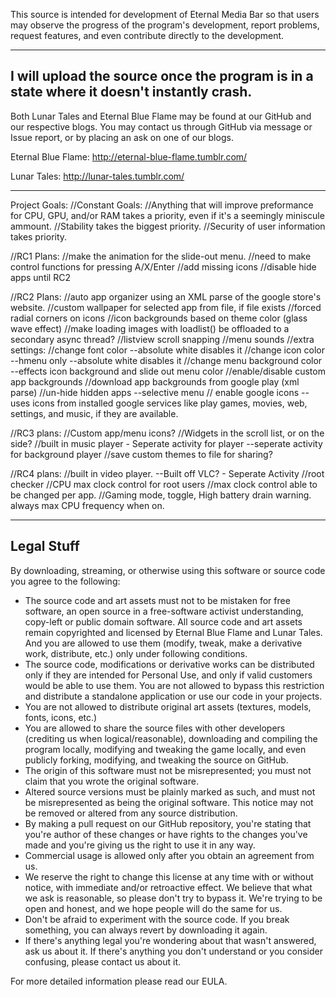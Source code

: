 This source is intended for development of Eternal Media Bar so that users may observe the progress of the program's development, report problems, request features, and even contribute directly to the development.

-----
I will upload the source once the program is in a state where it doesn't instantly crash.
-----

Both Lunar Tales and Eternal Blue Flame may be found at our GitHub and our respective blogs.
You may contact us through GitHub via message or Issue report, or by placing an ask on one of our blogs.

Eternal Blue Flame: http://eternal-blue-flame.tumblr.com/ 

Lunar Tales: http://lunar-tales.tumblr.com/

-----

Project Goals:
//Constant Goals:
//Anything that will improve preformance for CPU, GPU, and/or RAM takes a priority, even if it's a seemingly miniscule ammount.
//Stability takes the biggest priority.
//Security of user information takes priority.

//RC1 Plans:
//make the animation for the slide-out menu.
//need to make control functions for pressing A/X/Enter
//add missing icons
//disable hide apps until RC2

//RC2 Plans:
//auto app organizer using an XML parse of the google store's website.
//custom wallpaper for selected app from file, if file exists
//forced radial corners on icons
//icon backgrounds based on theme color (glass wave effect)
//make loading images with loadlist() be offloaded to a secondary async thread?
//listview scroll snapping
//menu sounds
//extra settings:
//change font color --absolute white disables it
//change icon color --hmenu only --absolute white disables it
//change menu background color --effects icon background and slide out menu color
//enable/disable custom app backgrounds
//download app backgrounds from google play (xml parse)
//un-hide hidden apps --selective menu
// enable google icons --uses icons from installed google services like play games, movies, web, settings, and music, if they are available.

//RC3 plans:
//Custom app/menu icons?
//Widgets in the scroll list, or on the side?
//built in music player - Seperate activity for player --seperate activity for background player
//save custom themes to file for sharing?

//RC4 plans:
//built in video player. --Built off VLC? - Seperate Activity
//root checker
//CPU max clock control for root users
//max clock control able to be changed per app.
//Gaming mode, toggle, High battery drain warning. always max CPU frequency when on.

----
Legal Stuff
----

By downloading, streaming, or otherwise using this software or source code you agree to the following:
-	The source code and art assets must not to be mistaken for free software, an open source in a free-software activist understanding, copy-left or public domain software. All source code and art assets remain copyrighted and licensed by Eternal Blue Flame and Lunar Tales. And you are allowed to use them (modify, tweak, make a derivative work, distribute, etc.) only under following conditions.
-	The source code, modifications or derivative works can be distributed only if they are intended for Personal Use, and only if valid customers would be able to use them. You are not allowed to bypass this restriction and distribute a standalone application or use our code in your projects.
-	You are not allowed to distribute original art assets (textures, models, fonts, icons, etc.)
-	You are allowed to share the source files with other developers (crediting us when logical/reasonable), downloading and compiling the program locally, modifying and tweaking the game locally, and even publicly forking, modifying, and tweaking the source on GitHub.
-	The origin of this software must not be misrepresented; you must not claim that you wrote the original software. 
-	Altered source versions must be plainly marked as such, and must not be misrepresented as being the original software. This notice may not be removed or altered from any source distribution. 
-	By making a pull request on our GitHub repository, you're stating that you're author of these changes or have rights to the changes you've made and you're giving us the right to use it in any way.
-	Commercial usage is allowed only after you obtain an agreement from us.
-	We reserve the right to change this license at any time with or without notice, with immediate and/or retroactive effect. We believe that what we ask is reasonable, so please don't try to bypass it. We're trying to be open and honest, and we hope people will do the same for us.
-	Don't be afraid to experiment with the source code. If you break something, you can always revert by downloading it again.
-	If there's anything legal you're wondering about that wasn't answered, ask us about it. If there's anything you don't understand or you consider confusing, please contact us about it.

For more detailed information please read our EULA.